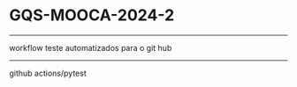 # GQS-MOOCA-2024-2
________________________
workflow teste automatizados para o git hub
___________________________
github actions/pytest
